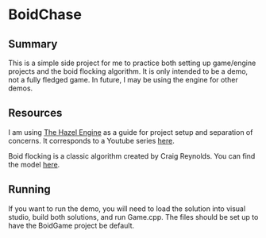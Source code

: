 # BoidChase

## Summary
This is a simple side project for me to practice both setting up game/engine projects and the boid flocking algorithm. It is only intended to be a demo, not a fully fledged game. In future, I may be using the engine for other demos.

## Resources
I am using [The Hazel Engine](https://github.com/TheCherno/Hazel) as a guide for project setup and separation of concerns. It corresponds to a Youtube series [here](https://www.youtube.com/watch?v=JxIZbV_XjAs&list=PLlrATfBNZ98dC-V-N3m0Go4deliWHPFwT).

Boid flocking is a classic algorithm created by Craig Reynolds. You can find the model [here](https://www.red3d.com/cwr/papers/1987/boids.html).

## Running
If you want to run the demo, you will need to load the solution into visual studio, build both solutions, and run Game.cpp. The files should be set up to have the BoidGame project be default.
